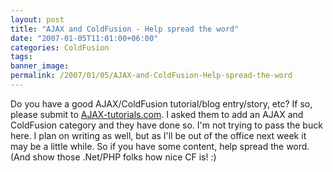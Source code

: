 ```yaml
---
layout: post
title: "AJAX and ColdFusion - Help spread the word"
date: "2007-01-05T11:01:00+06:00"
categories: ColdFusion 
tags: 
banner_image: 
permalink: /2007/01/05/AJAX-and-ColdFusion-Help-spread-the-word
---
```


Do you have a good AJAX/ColdFusion tutorial/blog entry/story, etc? If so, please submit to <a href="http://www.ajax-tutorials.com/tutorial-list/">AJAX-tutorials.com</a>. I asked them to add an AJAX and ColdFusion category and they have done so. I'm not trying to pass the buck here. I plan on writing as well, but as I'll be out of the office next week it may be a little while. So if you have some content, help spread the word. (And show those .Net/PHP folks how nice CF is! :)